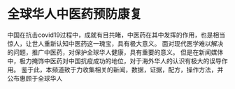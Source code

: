 # 全球华人中医药预防康复
中国在抗击covid19过程中，成就有目共睹，中医药在其中发挥的作用，也是相当惊人，让世人重新认知中医药这一瑰宝，具有极大意义。
面对现代医学难以解决的问题，推广中医药，对保护全球华人健康，具有重要的意义。
但是在新闻媒体中，极力掩饰中医药对中国抗疫成功的地位，对于海外华人的认识有极大的误导作用。
鉴于此，本频道致于力收集相关的新闻，数据，证据，配方，操作方法，并公布惠顾于全球华人

